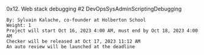0x12. Web stack debugging #2
DevOpsSysAdminScriptingDebugging

    By: Sylvain Kalache, co-founder at Holberton School
    Weight: 1
    Project will start Oct 16, 2023 4:00 AM, must end by Oct 18, 2023 4:00 AM
    Checker will be released at Oct 17, 2023 11:12 AM
    An auto review will be launched at the deadline
